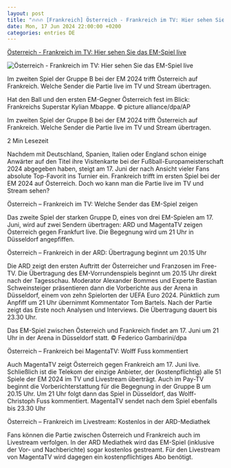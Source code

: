 ```yaml
---
layout: post
title: "🔥🔥🔥 [Frankreich] Österreich - Frankreich im TV: Hier sehen Sie das EM-Spiel live"
date: Mon, 17 Jun 2024 22:00:00 +0200
categories: entries DE
---
```

[Österreich - Frankreich im TV: Hier sehen Sie das EM-Spiel live](https://www.ruhrnachrichten.de/service/oesterreich-frankreich-tv-live-em-2024-stream-ard-magentatv-mediathek-w894038-2001251457/)

![Österreich - Frankreich im TV: Hier sehen Sie das EM-Spiel live](https://www.ruhrnachrichten.de/wp-content/uploads/2024/06/17/09/630_0900_3848983_Frankreich_Oesterreich_TV_EM_2024-1648x824.jpg)

Im zweiten Spiel der Gruppe B bei der EM 2024 trifft Österreich auf Frankreich. Welche Sender die Partie live im TV und Stream übertragen.

Hat den Ball und den ersten EM-Gegner Österreich fest im Blick: Frankreichs Superstar Kylian Mbappe. © picture alliance/dpa/AP

Im zweiten Spiel der Gruppe B bei der EM 2024 trifft Österreich auf Frankreich. Welche Sender die Partie live im TV und Stream übertragen.

2 Min Lesezeit

Nachdem mit Deutschland, Spanien, Italien oder England schon einige Anwärter auf den Titel ihre Visitenkarte bei der Fußball-Europameisterschaft 2024 abgegeben haben, steigt am 17. Juni der nach Ansicht vieler Fans absolute Top-Favorit ins Turnier ein. Frankreich trifft im ersten Spiel bei der EM 2024 auf Österreich. Doch wo kann man die Partie live im TV und Stream sehen?

Österreich – Frankreich im TV: Welche Sender das EM-Spiel zeigen

Das zweite Spiel der starken Gruppe D, eines von drei EM-Spielen am 17. Juni, wird auf zwei Sendern übertragen: ARD und MagentaTV zeigen Österreich gegen Frankfurt live. Die Begegnung wird um 21 Uhr in Düsseldorf angepfiffen.

Österreich – Frankreich in der ARD: Übertragung beginnt um 20.15 Uhr

Die ARD zeigt den ersten Auftritt der Österreicher und Franzosen im Free-TV. Die Übertragung des EM-Vorrundenspiels beginnt um 20.15 Uhr direkt nach der Tagesschau. Moderator Alexander Bommes und Experte Bastian Schweinsteiger präsentieren dann die Vorberichte aus der Arena in Düsseldorf, einem von zehn Spielorten der UEFA Euro 2024. Pünktlich zum Anpfiff um 21 Uhr übernimmt Kommentator Tom Bartels. Nach der Partie zeigt das Erste noch Analysen und Interviews. Die Übertragung dauert bis 23.30 Uhr.

Das EM-Spiel zwischen Österreich und Frankreich findet am 17. Juni um 21 Uhr in der Arena in Düsseldorf statt. © Federico Gambarini/dpa

Österreich – Frankreich bei MagentaTV: Wolff Fuss kommentiert

Auch MagentaTV zeigt Österreich gegen Frankreich am 17. Juni live. Schließlich ist die Telekom der einzige Anbieter, der (kostenpflichtig) alle 51 Spiele der EM 2024 im TV und Livestream überträgt. Auch im Pay-TV beginnt die Vorberichterstattung für die Begegnung in der Gruppe B um 20.15 Uhr. Um 21 Uhr folgt dann das Spiel in Düsseldorf, das Wolff-Christoph Fuss kommentiert. MagentaTV sendet nach dem Spiel ebenfalls bis 23.30 Uhr

Österreich – Frankreich im Livestream: Kostenlos in der ARD-Mediathek

Fans können die Partie zwischen Österreich und Frankreich auch im Livestream verfolgen. In der ARD Mediathek wird das EM-Spiel (inklusive der Vor- und Nachberichte) sogar kostenlos gestreamt. Für den Livestream von MagentaTV wird dagegen ein kostenpflichtiges Abo benötigt.

